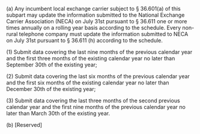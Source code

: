 (a) Any incumbent local exchange carrier subject to § 36.601(a) of this subpart may update the information submitted to the National Exchange Carrier Association (NECA) on July 31st pursuant to § 36.611 one or more times annually on a rolling year basis according to the schedule. Every non-rural telephone company must update the information submitted to NECA on July 31st pursuant to § 36.611 (h) according to the schedule.

(1) Submit data covering the last nine months of the previous calendar year and the first three months of the existing calendar year no later than September 30th of the existing year;

(2) Submit data covering the last six months of the previous calendar year and the first six months of the existing calendar year no later than December 30th of the existing year;

(3) Submit data covering the last three months of the second previous calendar year and the first nine months of the previous calendar year no later than March 30th of the existing year.

(b) [Reserved]

